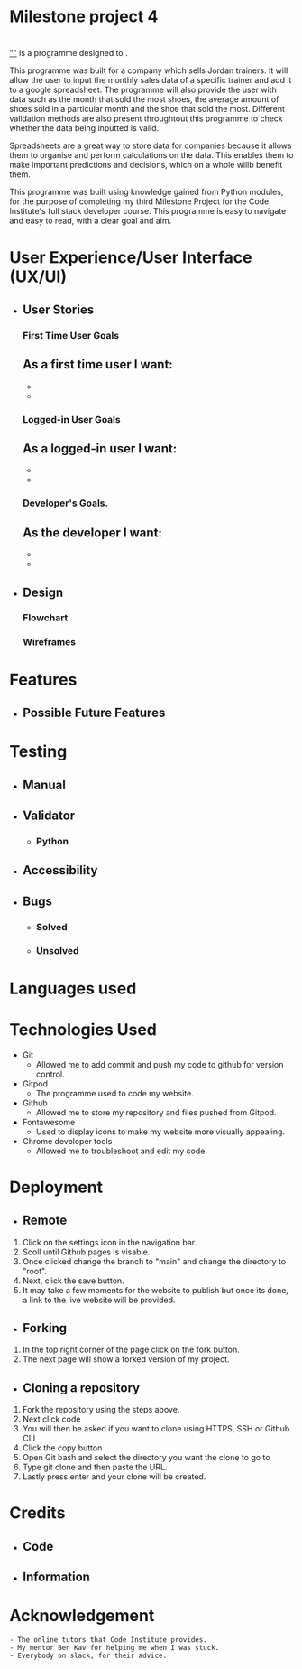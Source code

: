 # Milestone project 4
# 

[""]() is a programme designed to .

This programme was built for a company which sells Jordan trainers. It will allow the user to input the monthly sales data of a specific trainer and add it to a google spreadsheet. The programme will also provide the user with data such as the month that sold the most shoes, the average amount of shoes sold in a particular month and the shoe that sold the most. Different validation methods are also present throughtout this programme to check whether the data being inputted is valid.

Spreadsheets are a great way to store data for companies because it allows them to organise and perform calculations on the data. This enables them to make important predictions and decisions, which on a whole willb benefit them. 

This programme was built using knowledge gained from Python modules, for the purpose of completing my third Milestone Project for the Code Institute's full stack developer course. This programme is easy to navigate and easy to read, with a clear goal and aim. 

 # User Experience/User Interface (UX/UI)

 - ## User Stories
   ### First Time User Goals
   As a first time user I want: 
   -  
   -  
   - 

   ### Logged-in User Goals
   As a logged-in user I want:
   - 
   - 
   -  

   ### Developer's Goals.
   As the developer I want:
   -  
   - 
   - 
 
 - ## Design 
   ### Flowchart
   

   ### Wireframes

   
   

 # Features


 - ## Possible Future Features
   
    
 # Testing 
 - ## Manual 
   

 - ## Validator 

   - ### Python
     

  - ## Accessibility 
    
  
- ## Bugs 
   - ### Solved 
    

   - ### Unsolved 
     
      
 # Languages used 


 # Technologies Used 
   - Git 
     - Allowed me to add commit and push my code to github for version control. 
   - Gitpod 
     - The programme used to code my website.
   - Github 
     - Allowed me to store my repository and files pushed from Gitpod.
   - Fontawesome 
     - Used to display icons to make my website more visually appealing. 
   - Chrome developer tools 
     - Allowed me to troubleshoot and edit my code.
   
  

 # Deployment
  - ## Remote 
   1. Click on the settings icon in the navigation bar.
   2. Scoll until Github pages is visable.
   3. Once clicked change the branch to "main" and change the directory to "root". 
   4. Next, click the save button.  
   5. It may take a few moments for the website to publish but once its done, a link to the live website will be provided. 

  - ## Forking
   1. In the top right corner of the page click on the fork button. 
   2. The next page will show a forked version of my project. 

  - ## Cloning a repository
   1. Fork the repository using the steps above. 
   2. Next click code 
   3. You will then be asked if you want to clone using HTTPS, SSH or Github CLI
   4. Click the copy button
   5. Open Git bash and select the directory you want the clone to go to
   6. Type git clone and then paste the URL. 
   7. Lastly press enter and your clone will be created. 

 # Credits
 - ## Code
   

 - ## Information 
   

 # Acknowledgement 
    - The online tutors that Code Institute provides. 
    - My mentor Ben Kav for helping me when I was stuck. 
    - Everybody on slack, for their advice. 
